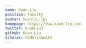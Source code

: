 ```yaml
---
name: Kuan Liu
position: faculty
avatar: kuanliu.jpg
homepage: https://www.kuan-liu.com
twitter: KuanLiu2
github: Kuan-Liu
scholar: m5NSti4AAAAJ
---
```

